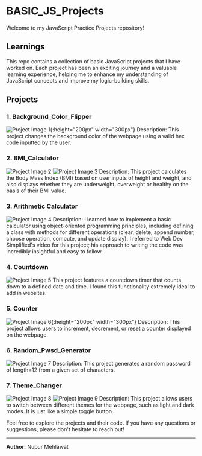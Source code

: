 # BASIC_JS_Projects

Welcome to my JavaScript Practice Projects repository! 

## Learnings

This repo contains a collection of basic JavaScript projects that I have worked on. Each project has been an exciting journey and a valuable learning experience, helping me to enhance my understanding of JavaScript concepts and improve my logic-building skills.

## Projects

### 1. Background_Color_Flipper
![Project Image 1](./Background_Color_Flipper/project_image.png){:height="200px" width="300px"}
Description: This project changes the background color of the webpage using a valid hex code inputted by the user.

### 2. BMI_Calculator
![Project Image 2](./BMI/before.png)
![Project Image 3](./BMI/after.png)
Description: This project calculates the Body Mass Index (BMI) based on user inputs of height and weight, and also displays whether they are underweight, overweight or healthy on the basis of their BMI value.

### 3. Arithmetic Calculator
![Project Image 4](./Calculator/calculator-image.png)
Description: 
I learned how to implement a basic calculator using object-oriented programming principles, including defining a class with methods for different operations (clear, delete, append number, choose operation, compute, and update display). I referred to Web Dev Simplified's video for this project; his approach to writing the code was incredibly insightful and easy to follow.

### 4. Countdown
![Project Image 5](./Countdown/project_image.png)
This project features a countdown timer that counts down to a defined date and time. I found this functionality extremely ideal to add in websites.

### 5. Counter
![Project Image 6](./Counter/image.png){:height="200px" width="300px"}
Description: This project allows users to increment, decrement, or reset a counter displayed on the webpage.

### 6. Random_Pwsd_Generator
![Project Image 7](./Random_Pwsd_Generator/project_image.png)
Description: This project generates a random password of length=12 from a given set of characters.

### 7. Theme_Changer
![Project Image 8](./Theme_Change/project_image_1.png)
![Project Image 9](./Theme_Change/project_image_2.png)
Description: This project allows users to switch between different themes for the webpage, such as light and dark modes. It is just like a simple toggle button.


Feel free to explore the projects and their code. If you have any questions or suggestions, please don't hesitate to reach out!

---

**Author:** Nupur Mehlawat
